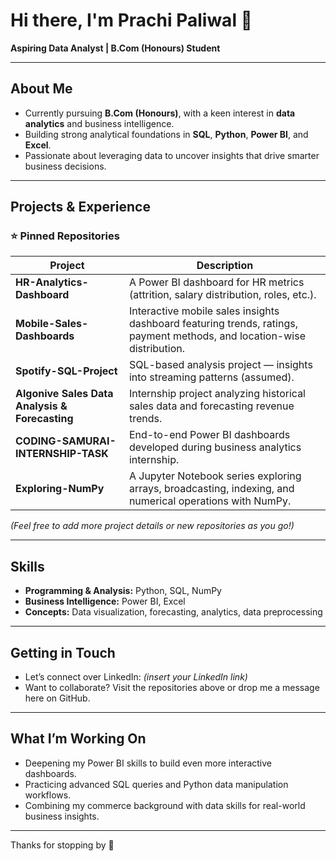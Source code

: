 # Hi there, I'm **Prachi Paliwal** 👋

**Aspiring Data Analyst | B.Com (Honours) Student**

---

##  About Me

-  Currently pursuing **B.Com (Honours)**, with a keen interest in **data analytics** and business intelligence.
-  Building strong analytical foundations in **SQL**, **Python**, **Power BI**, and **Excel**.
-  Passionate about leveraging data to uncover insights that drive smarter business decisions.

---

##  Projects & Experience

### ⭐ Pinned Repositories

| Project | Description |
|---------|-------------|
| **HR-Analytics-Dashboard** | A Power BI dashboard for HR metrics (attrition, salary distribution, roles, etc.). |
| **Mobile-Sales-Dashboards** | Interactive mobile sales insights dashboard featuring trends, ratings, payment methods, and location-wise distribution. |
| **Spotify-SQL-Project** | SQL-based analysis project — insights into streaming patterns (assumed). |
| **Algonive Sales Data Analysis & Forecasting** | Internship project analyzing historical sales data and forecasting revenue trends. |
| **CODING-SAMURAI-INTERNSHIP-TASK** | End-to-end Power BI dashboards developed during business analytics internship. |
| **Exploring-NumPy** | A Jupyter Notebook series exploring arrays, broadcasting, indexing, and numerical operations with NumPy. |

*(Feel free to add more project details or new repositories as you go!)*

---

##  Skills

- **Programming & Analysis:** Python, SQL, NumPy  
- **Business Intelligence:** Power BI, Excel  
- **Concepts:** Data visualization, forecasting, analytics, data preprocessing

---

##  Getting in Touch

- Let’s connect over LinkedIn: *(insert your LinkedIn link)*  
- Want to collaborate? Visit the repositories above or drop me a message here on GitHub.

---

##  What I’m Working On

- Deepening my Power BI skills to build even more interactive dashboards.  
- Practicing advanced SQL queries and Python data manipulation workflows.  
- Combining my commerce background with data skills for real-world business insights.

---

Thanks for stopping by 👋
